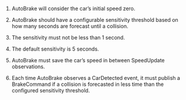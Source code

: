 1. AutoBrake will consider the car’s initial speed zero.

1. AutoBrake should have a configurable sensitivity threshold based on how many seconds are forecast until a collision. 

3. The sensitivity must not be less than 1 second.
4. The default sensitivity is 5 seconds.
1. AutoBrake must save the car’s speed in between SpeedUpdate observations.

1. Each time AutoBrake observes a CarDetected event, it must publish a BrakeCommand if a collision is forecasted in less time than the configured sensitivity threshold.
